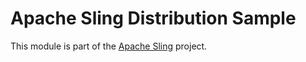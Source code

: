 # Apache Sling Distribution Sample

This module is part of the [Apache Sling](https://sling.apache.org) project.
